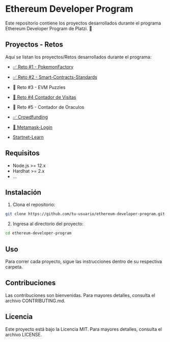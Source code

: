 # Ethereum Developer Program

Este repositorio contiene los proyectos desarrollados durante el programa Ethereum Developer Program de Platzi. 🚀

## Proyectos - Retos

Aquí se listan los proyectos/Retos desarrollados durante el programa:

- [✅ Reto #1 - PokemonFactory](./pokemonFactory/)
- [✅ Reto #2 - Smart-Contracts-Standards](./smart-contracts-standards/)
- 🚩 Reto #3 - EVM Puzzles
- [🚩 Reto #4 Contador de Visitas](./VisitCounter/)
- 🚩 Reto #5 - Contador de Oraculos
- [✅ Crowdfunding](./crowdfunding/)
- [🚩 Metamask-Login](./metamask-login/)

- [Startnet-Learn](./starknet-learn/)


## Requisitos

- Node.js >= 12.x
- Hardhat >= 2.x
- ...

## Instalación

1. Clona el repositorio:

```sh
git clone https://github.com/tu-usuario/ethereum-developer-program.git
```

2. Ingresa al directorio del proyecto:

```sh
cd ethereum-developer-program
```

## Uso

Para correr cada proyecto, sigue las instrucciones dentro de su respectiva carpeta.

## Contribuciones

Las contribuciones son bienvenidas. Para mayores detalles, consulta el archivo CONTRIBUTING.md.

## Licencia

Este proyecto está bajo la Licencia MIT. Para mayores detalles, consulta el archivo LICENSE.
